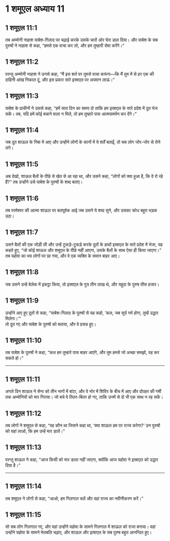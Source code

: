 # 1 शमूएल अध्याय 11

## 1 शमूएल 11:1

तब अम्मोनी नाहाश याबेश-गिलाद पर चढ़ाई करके उसके चारों ओर घेरा डाल दिया। और याबेश के सब पुरुषों ने नाहाश से कहा, “हमसे एक वाचा कर लो, और हम तुम्हारी सेवा करेंगे।”

## 1 शमूएल 11:2

परन्तु अम्मोनी नाहाश ने उनसे कहा, “मैं इस शर्त पर तुमसे वाचा करूंगा—कि मैं तुम में से हर एक की दाहिनी आंख निकाल दूं, और इस प्रकार सारे इस्राएल पर अपमान लाऊं।”

## 1 शमूएल 11:3

याबेश के प्राचीनों ने उससे कहा, “हमें सात दिन का समय दो ताकि हम इस्राएल के सारे प्रदेश में दूत भेज सकें। तब, यदि हमें कोई बचाने वाला न मिले, तो हम तुम्हारे पास आत्मसमर्पण कर देंगे।”

## 1 शमूएल 11:4

जब दूत शाऊल के गिबा में आए और उन्होंने लोगों के कानों में ये शर्तें बताईं, तो सब लोग जोर-जोर से रोने लगे।

## 1 शमूएल 11:5

अब देखो, शाऊल बैलों के पीछे से खेत से आ रहा था, और उसने कहा, “लोगों को क्या हुआ है, कि वे रो रहे हैं?” तब उन्होंने उसे याबेश के पुरुषों के शब्द बताए।

## 1 शमूएल 11:6

तब परमेश्वर की आत्मा शाऊल पर बलपूर्वक आई जब उसने ये शब्द सुने, और उसका क्रोध बहुत भड़क उठा।

## 1 शमूएल 11:7

उसने बैलों की एक जोड़ी ली और उन्हें टुकड़े-टुकड़े करके दूतों के हाथों इस्राएल के सारे प्रदेश में भेजा, यह कहते हुए, “जो कोई शाऊल और शमूएल के पीछे नहीं आएगा, उसके बैलों के साथ ऐसा ही किया जाएगा।” तब यहोवा का भय लोगों पर छा गया, और वे एक व्यक्ति के समान बाहर आए।

## 1 शमूएल 11:8

जब उसने उन्हें बेज़ेक में इकट्ठा किया, तो इस्राएल के पुत्र तीन लाख थे, और यहूदा के पुरुष तीस हजार।

## 1 शमूएल 11:9

उन्होंने आए हुए दूतों से कहा, “याबेश-गिलाद के पुरुषों से यह कहो, ‘कल, जब सूर्य गर्म होगा, तुम्हें उद्धार मिलेगा।’”  
तो दूत गए और याबेश के पुरुषों को बताया, और वे प्रसन्न हुए।

## 1 शमूएल 11:10

तब याबेश के पुरुषों ने कहा, “कल हम तुम्हारे पास बाहर आएंगे, और तुम हमसे जो अच्छा समझो, वह कर सकते हो।”

---

## 1 शमूएल 11:11

अगले दिन शाऊल ने सेना को तीन भागों में बांटा, और वे भोर में शिविर के बीच में आए और दोपहर की गर्मी तक अम्मोनियों को मार गिराया। जो बचे वे तितर-बितर हो गए, ताकि उनमें से दो भी एक साथ न रह सकें।

## 1 शमूएल 11:12

तब लोगों ने शमूएल से कहा, “वह कौन था जिसने कहा था, ‘क्या शाऊल हम पर राज्य करेगा?’ उन पुरुषों को यहां लाओ, कि हम उन्हें मार डालें।”

## 1 शमूएल 11:13

परन्तु शाऊल ने कहा, “आज किसी को मार डाला नहीं जाएगा, क्योंकि आज यहोवा ने इस्राएल को उद्धार दिया है।”

---

## 1 शमूएल 11:14

तब शमूएल ने लोगों से कहा, “आओ, हम गिलगाल चलें और वहां राज्य का नवीनीकरण करें।”

## 1 शमूएल 11:15

सो सब लोग गिलगाल गए, और वहां उन्होंने यहोवा के सामने गिलगाल में शाऊल को राजा बनाया। वहां उन्होंने यहोवा के सामने मेलबलि चढ़ाए, और शाऊल और इस्राएल के सब पुरुष बहुत आनन्दित हुए।
